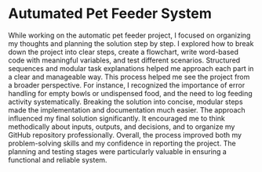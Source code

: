 # Autumated Pet Feeder System
While working on the automatic pet feeder project, I focused on organizing my thoughts and planning the solution step by step. I explored how to break down the project into clear steps, create a flowchart, write word-based code with meaningful variables, and test different scenarios. Structured sequences and modular task explanations helped me approach each part in a clear and manageable way.
This process helped me see the project from a broader perspective. For instance, I recognized the importance of error handling for empty bowls or undispensed food, and the need to log feeding activity systematically. Breaking the solution into concise, modular steps made the implementation and documentation much easier.
The approach influenced my final solution significantly. It encouraged me to think methodically about inputs, outputs, and decisions, and to organize my GitHub repository professionally. Overall, the process improved both my problem-solving skills and my confidence in reporting the project. The planning and testing stages were particularly valuable in ensuring a functional and reliable system.
